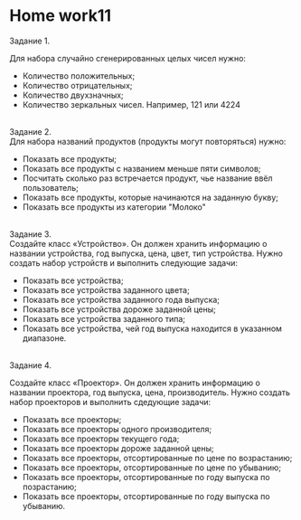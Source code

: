 # <b>Home work11</b>

Задание 1.<br>

Для набора случайно сгенерированных целых чисел нужно:
<ul>
<li>Количество положительных;</li>
<li>Количество отрицательных;</li>
<li>Количество двухзначных;</li>
<li>Количество зеркальных чисел. Например, 121 или 4224</li>
</ul>

<br>Задание 2.<br>
Для набора названий продуктов (продукты могут повторяться) нужно:
<ul>
<li>Показать все продукты;</li>
<li>Показать все продукты с названием меньше пяти символов;</li>
<li>Посчитать сколько раз встречается продукт, чье название ввёл пользователь;</li>
<li>Показать все продукты, которые начинаются на заданную букву;</li>
<li>Показать все продукты из категории "Молоко"</li>
</ul>

<br>Задание 3.<br>
Создайте класс «Устройство». Он должен хранить информацию о названии устройства, год выпуска, цена, цвет, тип устройства. Нужно создать набор устройств и выполнить следующие задачи:
<ul>
<li>Показать все устройства;</li>
<li>Показать все устройства заданного цвета;</li>
<li>Показать все устройства заданного года выпуска;</li>
<li>Показать все устройства дороже заданной цены;</li>
<li>Показать все устройства заданного типа;</li>
<li>Показать все устройства, чей год выпуска находится в указанном диапазоне.</li>
</ul>


<br>Задание 4.<br>

Создайте класс «Проектор». Он должен хранить информацию о названии проектора, год выпуска, цена, производитель. Нужно создать набор проекторов и выполнить сдедующие задачи:
<ul>
<li>Показать все проекторы;</li>
<li>Показать все проекторы одного производителя;</li>
<li>Показать все проекторы текущего года;</li>
<li>Показать все проекторы дороже заданной цены;</li>
<li>Показать все проекторы, отсортированные по цене по возрастанию;</li>
<li>Показать все проекторы, отсортированные по цене по убыванию;</li>
<li>Показать все проекторы, отсортированные по году выпуска по позрастанию;</li>
<li>Показать все проекторы, отсортированные по году выпуска по убыванию.</li>
</ul>
